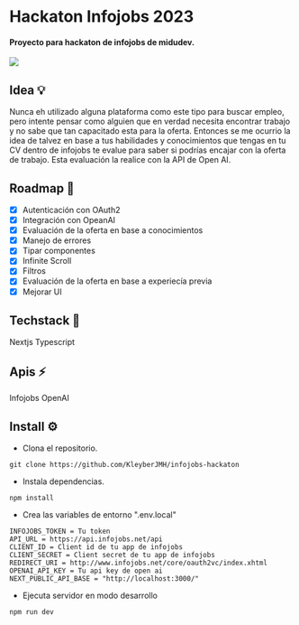 # Hackaton Infojobs 2023
#### Proyecto para hackaton de infojobs de midudev.

[![](https://img.shields.io/badge/-Demo-lightgreen?style=for-the-badge&theme=dark)](https://hackathon-infojobs.vercel.app/)

## Idea 💡
Nunca eh utilizado alguna plataforma como este tipo para buscar empleo, pero intente pensar como alguien que en verdad necesita encontrar trabajo y no sabe que tan capacitado esta para la oferta. Entonces se me ocurrio la idea de talvez en base a tus habilidades y conocimientos que tengas en tu CV dentro de infojobs te evalue para saber si podrías encajar con la oferta de trabajo. Esta evaluación la realice con la API de Open AI.

## Roadmap 📆
- [x] Autenticación con OAuth2
- [x] Integración con OpeanAI
- [x] Evaluación de la oferta en base a conocimientos
- [x] Manejo de errores
- [x] Tipar componentes
- [x] Infinite Scroll
- [x] Filtros
- [x] Evaluación de la oferta en base a experiecía previa
- [x] Mejorar UI

## Techstack 🚀
Nextjs
Typescript

## Apis ⚡
Infojobs
OpenAI

## Install ⚙️
- Clona el repositorio.
```
git clone https://github.com/KleyberJMH/infojobs-hackaton
```
- Instala dependencias.
```
npm install
```
- Crea las variables de entorno ".env.local"
```
INFOJOBS_TOKEN = Tu token
API_URL = https://api.infojobs.net/api
CLIENT_ID = Client id de tu app de infojobs
CLIENT_SECRET = Client secret de tu app de infojobs
REDIRECT_URI = http://www.infojobs.net/core/oauth2vc/index.xhtml
OPENAI_API_KEY = Tu api key de open ai
NEXT_PUBLIC_API_BASE = "http://localhost:3000/"
```
- Ejecuta servidor en modo desarrollo
```
npm run dev
```
